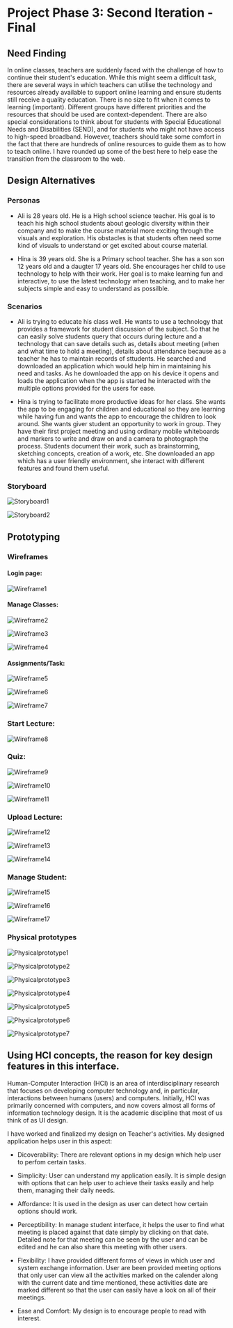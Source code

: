 # Project Phase 3: Second Iteration - Final

## Need Finding
In online classes, teachers are suddenly faced with the challenge of how to continue their student's education. While this might seem a difficult task, there are several ways in which teachers can utilise the technology and resources already available to support online learning and ensure students still receive a quality education. 
There is no size to fit when it comes to learning (important). Different groups have different priorities and the resources that should be used are context-dependent. There are also special considerations to think about for students with Special Educational Needs and Disabilities (SEND), and for students who might not have access to high-speed broadband.
However, teachers should take some comfort in the fact that there are hundreds of online resources to guide them as to how to teach online. I have rounded up some of the best here to help ease the transition from the classroom to the web.


## Design Alternatives

### Personas

- Ali is 28 years old. He is a High school science teacher. His goal is to teach his high school students about geologic diversity within their company and to make the course material more exciting through the visuals and exploration. His obstacles is that students often need some kind of visuals to understand or get excited about course material. 

- Hina is 39 years old. She is a Primary school teacher. She has a son son 12 years old and a daugter 17 years old. She encourages her child to use technology to help with their work. Her goal is to make learning fun and interactive, to use the latest technology when teaching, and to make her subjects simple and easy to understand as possilble. 

### Scenarios

- Ali is trying to educate his class well. He wants to use a technology that provides a framework for student discussion of the subject. So that he can easily solve students query that occurs during lecture and a technology that can save details such as, details about meeting (when and what time to hold a meeting), details about attendance because as a teacher he has to maintain records of sttudents. He searched and downloaded an application which would help him in maintaining his need and tasks. As he downloaded the app on his device it opens and loads the application when the app is started he interacted with the multiple options provided for the users for ease.

- Hina is trying to facilitate more productive ideas for her class. She wants the app to be engaging for children and educational so they are learning while having fun and wants the app to encourage the children to look around. She wants giver student an opportunity to work in group. They have their first project meeting and using ordinary mobile whiteboards and markers to write and draw on and a camera to photograph the process. Students document their work, such as brainstorming, sketching concepts, creation of a work, etc. She downloaded an app which has a user friendly environment, she interact with different features and found them useful. 


### Storyboard

![Storyboard1](https://github.com/Ramsha63014/Phase3/blob/master/sb1.jpg)

![Storyboard2](https://github.com/Ramsha63014/Phase3/blob/master/sb2.jpg)


## Prototyping

### Wireframes

#### Login page:
![Wireframe1](https://github.com/Ramsha63014/Phase3/blob/master/wf1.PNG)

#### Manage Classes:
![Wireframe2](https://github.com/Ramsha63014/Phase3/blob/master/wf2.PNG)

![Wireframe3](https://github.com/Ramsha63014/Phase3/blob/master/wf3.PNG)

![Wireframe4](https://github.com/Ramsha63014/Phase3/blob/master/wf4.PNG)

#### Assignments/Task:
![Wireframe5](https://github.com/Ramsha63014/Phase3/blob/master/wf5.PNG)

![Wireframe6](https://github.com/Ramsha63014/Phase3/blob/master/wf6.PNG)

![Wireframe7](https://github.com/Ramsha63014/Phase3/blob/master/wf7.PNG)

### Start Lecture:
![Wireframe8](https://github.com/Ramsha63014/Phase3/blob/master/wf8.PNG)

### Quiz:
![Wireframe9](https://github.com/Ramsha63014/Phase3/blob/master/wf9.PNG)

![Wireframe10](https://github.com/Ramsha63014/Phase3/blob/master/wf10.PNG)

![Wireframe11](https://github.com/Ramsha63014/Phase3/blob/master/wf11.PNG)

### Upload Lecture:
![Wireframe12](https://github.com/Ramsha63014/Phase3/blob/master/wf12.PNG)

![Wireframe13](https://github.com/Ramsha63014/Phase3/blob/master/wf13.PNG)

![Wireframe14](https://github.com/Ramsha63014/Phase3/blob/master/wf14.PNG)

### Manage Student:
![Wireframe15](https://github.com/Ramsha63014/Phase3/blob/master/wf15.PNG)

![Wireframe16](https://github.com/Ramsha63014/Phase3/blob/master/wf16.PNG)

![Wireframe17](https://github.com/Ramsha63014/Phase3/blob/master/wf17.PNG)



### Physical prototypes

![Physicalprototype1](https://github.com/Ramsha63014/Phase3/blob/master/pp1.jpg)

![Physicalprototype2](https://github.com/Ramsha63014/Phase3/blob/master/pp2.jpg)

![Physicalprototype3](https://github.com/Ramsha63014/Phase3/blob/master/pp3.jpg)

![Physicalprototype4](https://github.com/Ramsha63014/Phase3/blob/master/pp4.jpg)

![Physicalprototype5](https://github.com/Ramsha63014/Phase3/blob/master/pp5.jpg)

![Physicalprototype6](https://github.com/Ramsha63014/Phase3/blob/master/pp6.jpg)

![Physicalprototype7](https://github.com/Ramsha63014/Phase3/blob/master/pp7.jpg)




## Using HCI concepts, the reason for key design features in this interface.

Human-Computer Interaction (HCI) is an area of interdisciplinary research that focuses on developing computer technology and, in particular, interactions between humans (users) and computers. Initially, HCI was primarily concerned with computers, and now covers almost all forms of information technology design. It is the academic discipline that most of us think of as UI design.

I have worked and finalized my design on Teacher's activities. My designed application helps user in this aspect:
- Dicoverability: There are relevant options in my design which help user to perfom certain tasks.

- Simplicity: User can understand my application easily. It is simple design with options that can help user to achieve their tasks easily and help them, managing their daily needs.

- Affordance: It is used in the design as user can detect how certain options should work.

- Perceptibility: In manage student interface, it helps the user to find what meeting is placed against that date simply by clicking on that date. Detailed note for that meeting can be seen by the user and can be edited and he can also share this meeting with other users.

- Flexibility: I have provided different forms of views in which user and system exchange information. User are been provided meeting options that only user can view all the activities marked on the calender along with the current date and time mentioned, these activities date are marked different so that the user can easily have a look on all of their meetings.

- Ease and Comfort: My design is to encourage people to read with interest.
